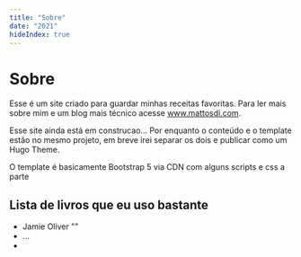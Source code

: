 ```yaml
---
title: "Sobre"
date: "2021"
hideIndex: true
---
```


# Sobre

Esse é um site criado para guardar minhas receitas favoritas. Para ler mais sobre mim e um blog mais técnico acesse www.mattosdi.com. 

Esse site ainda está em construcao... Por enquanto o conteúdo e o template estão no mesmo projeto, em breve irei separar os dois e publicar como um Hugo Theme.

O template é basicamente Bootstrap 5 via CDN com alguns scripts e css a parte


## Lista de livros que eu uso bastante

* Jamie Oliver ""
* ...
* 